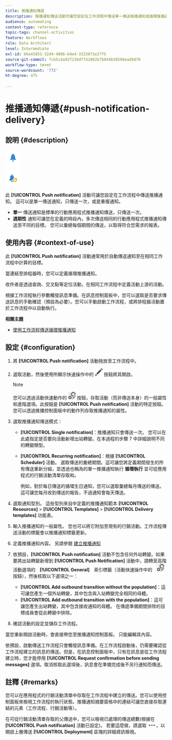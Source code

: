 ```yaml
---
title: 推播通知傳遞
description: 推播通知傳送活動可讓您設定在工作流程中傳送單一傳送推播通知或循環推播通知。
audience: automating
content-type: reference
topic-tags: channel-activities
feature: Workflows
role: Data Architect
level: Intermediate
exl-id: b6a43d51-32d4-4806-b4e4-33236f1e27f5
source-git-commit: fcb5c4a92f23bdffd1082b7b044b5859dead9d70
workflow-type: tm+mt
source-wordcount: '772'
ht-degree: 47%

---
```


# 推播通知傳遞{#push-notification-delivery}

## 說明 {#description}

![](assets/push.png)

![](assets/recurrentpush.png)

此 **[!UICONTROL Push notification]** 活動可讓您設定在工作流程中傳送推播通知。 這可以是單一傳送通知，只傳送一次，或是重複通知。

* **單一** 傳送通知是標準的行動應用程式推播通知傳送，只傳送一次。
* **週期性** 通知可讓您在定義的時段內，多次傳送相同的行動應用程式推播通知傳送至不同的目標。 您可以彙總每個期間的傳送，以取得符合您需求的報表。

## 使用內容 {#context-of-use}

此 **[!UICONTROL Push notification]** 活動通常用於自動傳送通知至在相同工作流程中計算的目標。

當連結至排程器時，您可以定義循環推播通知。

收件者是透過查詢、交叉點等定位活動，在相同工作流程中定義活動上游的活動。

根據工作流程執行參數觸發訊息準備。在訊息控制面板中，您可以選取是否要求傳送訊息的手動確認（預設為必要）。您可以手動啟動工作流程，或將排程器活動置於工作流程中以自動執行。

**相關主題**

* [使用工作流程傳送循環推播通知](../../automating/using/recurring-push-notifications.md)

## 設定 {#configuration}

1. 將 **[!UICONTROL Push notification]** 活動拖放至工作流程中。
1. 選取活動，然後使用所顯示快速操作中的 ![](assets/edit_darkgrey-24px.png) 按鈕將其開啟。

   >[!NOTE]
   >
   >您可以透過活動快速動作的 ![](assets/dlv_activity_params-24px.png) 按鈕，存取活動（而非傳送本身）的一般屬性和進階選項。此按鈕是 **[!UICONTROL Push notification]** 活動的特定按鈕。您可以透過推播控制面板中的動作列存取推播通知的屬性。

1. 選取推播通知傳送模式：

   * **[!UICONTROL Single notification]**：推播通知只會傳送一次。 您可以在此處指定是否要向活動新增出站轉變。在本過程的步驟 7 中詳細說明不同的轉變類型。
   * **[!UICONTROL Recurring notification]**：根據 **[!UICONTROL Scheduler]** 活動。 選取傳送的彙總期間。這可讓您將定義期間發生的所有傳送重新分組，並透過也稱為的單一推播通知執行 **循環執行** 並可從應用程式的行銷活動清單存取和。

     例如，對於每日傳送的循環生日通知，您可以選取彙總每月傳送的傳送。 這可讓您每月收到傳送的報告，不過通知會每天傳送。

1. 選取通知型別。 這些型別來自中定義的推播通知範本 **[!UICONTROL Resources]** > **[!UICONTROL Templates]** > **[!UICONTROL Delivery templates]** 功能表。
1. 輸入推播通知的一般屬性。 您也可以將它附加至現有的行銷活動。工作流程傳送活動的標籤會以推播通知標籤更新。
1. 定義推播通知內容。 另請參閱 [建立推播通知](../../channels/using/preparing-and-sending-a-push-notification.md)
1. 依預設，**[!UICONTROL Push notification]** 活動不包含任何外站轉變。如果要將出站轉變新增到 **[!UICONTROL Push Notification]** 活動中，請轉至高階活動選項的　**[!UICONTROL General]**　索引標籤（活動快速操作中的　![](assets/dlv_activity_params-24px.png)　按鈕），然後核取以下選項之一：

   * **[!UICONTROL Add outbound transition without the population]**：這可讓您產生一個外站轉變，其中包含與入站轉變完全相同的母體。
   * **[!UICONTROL Add outbound transition with the population]**：這可讓您產生出站轉變，其中包含接收通知的母體。 在傳遞準備期間排除的目標成員會從此轉變中排除。

1. 確認活動的設定並儲存工作流程。

當您重新開啟活動時，會直接帶您至推播通知控制面板。 只能編輯其內容。

依預設，啟動傳送工作流程只會觸發訊息準備。在工作流程啟動後，仍需要確認從工作流程建立的訊息的傳送。但是，在訊息控制面板中，只有在訊息是從工作流程建立時，您才能停用 **[!UICONTROL Request confirmation before sending messages]** 選項。取消核取此選項後，訊息會在準備完成後不另行通知而傳送。

## 註釋 {#remarks}

您可以在應用程式的行銷活動清單中存取在工作流程中建立的傳送。您可以使用控制面板來檢視工作流程的執行狀態。推播通知摘要窗格中的連結可讓您直接存取連結的元素（工作流程、行銷活動等）。

在可從行銷活動清單存取的父傳送中，您可以檢視已處理的傳送總數(根據在 **[!UICONTROL Push notification]** 活動已設定)。 若要這麼做，請選取 ![](assets/wkf_dlv_detail_button.png)，以開啟上層傳送 **[!UICONTROL Deployment]** 區塊的詳細資訊檢視。
